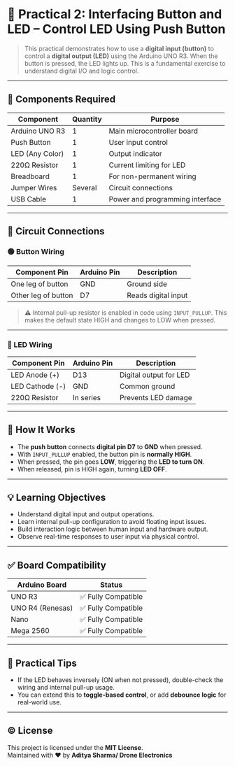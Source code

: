 # 🔘 Practical 2: Interfacing Button and LED – Control LED Using Push Button

> This practical demonstrates how to use a **digital input (button)** to control a **digital output (LED)** using the Arduino UNO R3. When the button is pressed, the LED lights up. This is a fundamental exercise to understand digital I/O and logic control.

---

## 🧰 Components Required

| Component            | Quantity | Purpose                               |
|----------------------|----------|---------------------------------------|
| Arduino UNO R3       | 1        | Main microcontroller board            |
| Push Button          | 1        | User input control                    |
| LED (Any Color)      | 1        | Output indicator                      |
| 220Ω Resistor        | 1        | Current limiting for LED              |
| Breadboard           | 1        | For non-permanent wiring              |
| Jumper Wires         | Several  | Circuit connections                   |
| USB Cable            | 1        | Power and programming interface       |

---

## 🔌 Circuit Connections

### 🟢 Button Wiring

| Component Pin | Arduino Pin | Description                       |
|---------------|-------------|-----------------------------------|
| One leg of button | GND      | Ground side                      |
| Other leg of button | D7     | Reads digital input              |

> ⚠️ Internal pull-up resistor is enabled in code using `INPUT_PULLUP`. This makes the default state HIGH and changes to LOW when pressed.

---

### 🔴 LED Wiring

| Component Pin | Arduino Pin | Description                |
|---------------|-------------|----------------------------|
| LED Anode (+) | D13         | Digital output for LED     |
| LED Cathode (-) | GND       | Common ground              |
| 220Ω Resistor | In series   | Prevents LED damage        |

---

## 🧠 How It Works

- The **push button** connects **digital pin D7** to **GND** when pressed.
- With `INPUT_PULLUP` enabled, the button pin is **normally HIGH**.
- When pressed, the pin goes **LOW**, triggering the **LED to turn ON**.
- When released, pin is HIGH again, turning **LED OFF**.

---

## 💡 Learning Objectives

- Understand digital input and output operations.
- Learn internal pull-up configuration to avoid floating input issues.
- Build interaction logic between human input and hardware output.
- Observe real-time responses to user input via physical control.

---

## ✅ Board Compatibility

| Arduino Board   | Status               |
|------------------|----------------------|
| UNO R3           | ✅ Fully Compatible   |
| UNO R4 (Renesas) | ✅ Fully Compatible   |
| Nano             | ✅ Fully Compatible   |
| Mega 2560        | ✅ Fully Compatible   |

---

## 🧪 Practical Tips

- If the LED behaves inversely (ON when not pressed), double-check the wiring and internal pull-up usage.
- You can extend this to **toggle-based control**, or add **debounce logic** for real-world use.

---

## © License
This project is licensed under the **MIT License**.  
Maintained with ❤️ by **Aditya Sharma/ Drone Electronics**
